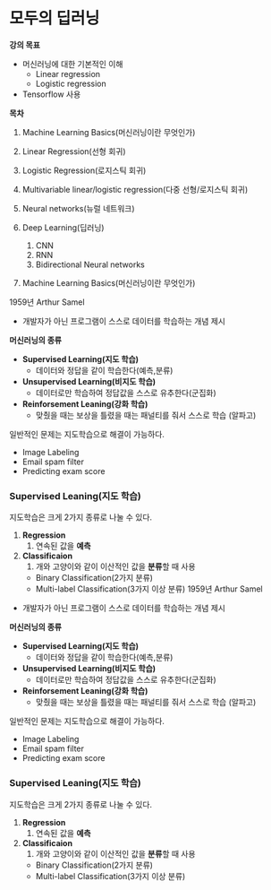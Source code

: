 # 모두의 딥러닝


**강의 목표** 

- 머신러닝에 대한 기본적인 이해
    - Linear regression
    - Logistic regression
- Tensorflow 사용

**목차** 

1. Machine Learning Basics(머신러닝이란 무엇인가)
2. Linear Regression(선형 회귀)
3. Logistic Regression(로지스틱 회귀)
4. Multivariable linear/logistic regression(다중 선형/로지스틱 회귀)
5. Neural networks(뉴럴 네트워크)
6. Deep Learning(딥러닝)
    1. CNN
    2. RNN
    3. Bidirectional Neural networks



1. Machine Learning Basics(머신러닝이란 무엇인가)

1959년 Arthur Samel

- 개발자가 아닌 프로그램이 스스로 데이터를 학습하는 개념 제시

**머신러닝의 종류**

- **Supervised Learning(지도 학습)**
    - 데이터와 정답을 같이 학습한다(예측,분류)
- **Unsupervised Learning(비지도 학습)**
    - 데이터로만 학습하여 정답값을 스스로 유추한다(군집화)
- **Reinforsement Leaning(강화 학습)**
    - 맞췄을 때는 보상을 틀렸을 때는 패널티를 줘서 스스로 학습 (알파고)

일반적인 문제는 지도학습으로 해결이 가능하다.

- Image Labeling
- Email spam filter
- Predicting exam score

### Supervised Leaning(지도 학습)

지도학습은 크게 2가지 종류로 나눌 수 있다.

1. **Regression**
    1. 연속된 값을 **예측**
2. **Classificaion**
    1. 개와 고양이와 같이 이산적인 값을 **분류**할 때 사용
    - Binary Classification(2가지 분류)
    - Multi-label Classification(3가지 이상 분류)
1959년 Arthur Samel

- 개발자가 아닌 프로그램이 스스로 데이터를 학습하는 개념 제시

**머신러닝의 종류**

- **Supervised Learning(지도 학습)**
    - 데이터와 정답을 같이 학습한다(예측,분류)
- **Unsupervised Learning(비지도 학습)**
    - 데이터로만 학습하여 정답값을 스스로 유추한다(군집화)
- **Reinforsement Leaning(강화 학습)**
    - 맞췄을 때는 보상을 틀렸을 때는 패널티를 줘서 스스로 학습 (알파고)

일반적인 문제는 지도학습으로 해결이 가능하다.

- Image Labeling
- Email spam filter
- Predicting exam score

### Supervised Leaning(지도 학습)

지도학습은 크게 2가지 종류로 나눌 수 있다.

1. **Regression**
    1. 연속된 값을 **예측**
2. **Classificaion**
    1. 개와 고양이와 같이 이산적인 값을 **분류**할 때 사용
    - Binary Classification(2가지 분류)
    - Multi-label Classification(3가지 이상 분류)


